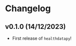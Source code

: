 # Changelog

<!--next-version-placeholder-->

## v0.1.0 (14/12/2023)

- First release of `healthdatapy`!